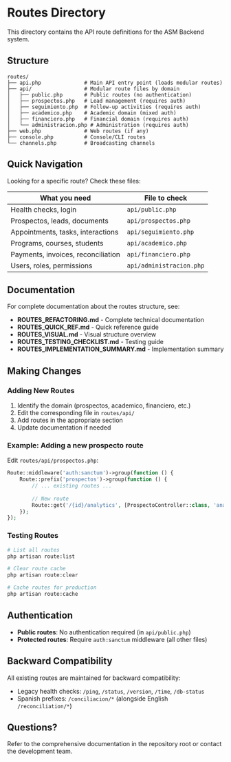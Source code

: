 # Routes Directory

This directory contains the API route definitions for the ASM Backend system.

## Structure

```
routes/
├── api.php              # Main API entry point (loads modular routes)
├── api/                 # Modular route files by domain
│   ├── public.php       # Public routes (no authentication)
│   ├── prospectos.php   # Lead management (requires auth)
│   ├── seguimiento.php  # Follow-up activities (requires auth)
│   ├── academico.php    # Academic domain (mixed auth)
│   ├── financiero.php   # Financial domain (requires auth)
│   └── administracion.php # Administration (requires auth)
├── web.php              # Web routes (if any)
├── console.php          # Console/CLI routes
└── channels.php         # Broadcasting channels
```

## Quick Navigation

Looking for a specific route? Check these files:

| What you need | File to check |
|--------------|---------------|
| Health checks, login | `api/public.php` |
| Prospectos, leads, documents | `api/prospectos.php` |
| Appointments, tasks, interactions | `api/seguimiento.php` |
| Programs, courses, students | `api/academico.php` |
| Payments, invoices, reconciliation | `api/financiero.php` |
| Users, roles, permissions | `api/administracion.php` |

## Documentation

For complete documentation about the routes structure, see:

- **ROUTES_REFACTORING.md** - Complete technical documentation
- **ROUTES_QUICK_REF.md** - Quick reference guide
- **ROUTES_VISUAL.md** - Visual structure overview
- **ROUTES_TESTING_CHECKLIST.md** - Testing guide
- **ROUTES_IMPLEMENTATION_SUMMARY.md** - Implementation summary

## Making Changes

### Adding New Routes

1. Identify the domain (prospectos, academico, financiero, etc.)
2. Edit the corresponding file in `routes/api/`
3. Add routes in the appropriate section
4. Update documentation if needed

### Example: Adding a new prospecto route

Edit `routes/api/prospectos.php`:

```php
Route::middleware('auth:sanctum')->group(function () {
    Route::prefix('prospectos')->group(function () {
        // ... existing routes ...
        
        // New route
        Route::get('/{id}/analytics', [ProspectoController::class, 'analytics']);
    });
});
```

### Testing Routes

```bash
# List all routes
php artisan route:list

# Clear route cache
php artisan route:clear

# Cache routes for production
php artisan route:cache
```

## Authentication

- **Public routes**: No authentication required (in `api/public.php`)
- **Protected routes**: Require `auth:sanctum` middleware (all other files)

## Backward Compatibility

All existing routes are maintained for backward compatibility:

- Legacy health checks: `/ping`, `/status`, `/version`, `/time`, `/db-status`
- Spanish prefixes: `/conciliacion/*` (alongside English `/reconciliation/*`)

## Questions?

Refer to the comprehensive documentation in the repository root or contact the development team.
